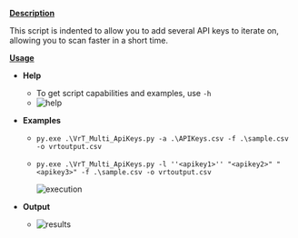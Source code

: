 **<u>Description</u>**

This script is indented to allow you to add several API keys to iterate on, allowing you to scan faster in a short time.

<u>**Usage**</u> 

- **Help**
  - To get script capabilities and examples, use `-h` 
  - ![help](https://github.com/Assem-Morad/Prj1/blob/main/Python-Scripts/Hash_Scanner/images/help.jpg)

- **Examples**

  - ```
    py.exe .\VrT_Multi_ApiKeys.py -a .\APIKeys.csv -f .\sample.csv -o vrtoutput.csv
    ```

  - ```
    py.exe .\VrT_Multi_ApiKeys.py -l ''<apikey1>'' "<apikey2>" "<apikey3>" -f .\sample.csv -o vrtoutput.csv
    ```

    ![execution](https://github.com/Assem-Morad/Prj1/blob/main/Python-Scripts/Hash_Scanner/images/execution.jpg)

- **Output** 

  - ![results](https://github.com/Assem-Morad/Prj1/blob/main/Python-Scripts/Hash_Scanner/images/results.jpg)
